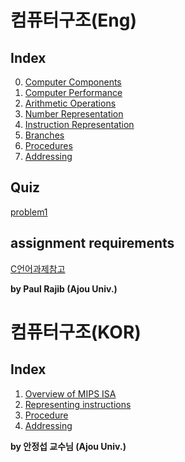 # 컴퓨터구조(Eng)

## Index

0. [Computer Components](./Computer-Components.md)
1. [Computer Performance](./Computer-Performance.md)
2. [Arithmetic Operations](./Arithmetic-Operation.md)
4. [Number Representation](./Number-Representation.md)
5. [Instruction Representation](./Instruction-Representation.md)
6. [Branches](./Branches.md)
7. [Procedures](./Procedures.md)
8. [Addressing](./Addressing.md)


## Quiz
[problem1](./problem.md)

## assignment requirements
[C언어과제참고](./C언어과제참고.md)

**by Paul Rajib (Ajou Univ.)**

# 컴퓨터구조(KOR)

## Index

1. [Overview of MIPS ISA](./Overview-of-MIPS-ISA.md)
2. [Representing instructions](./Representing-instructions)
3. [Procedure](./Procedure_kor.md)
4. [Addressing](./Addressing_kor.md)

**by 안정섭 교수님 (Ajou Univ.)**